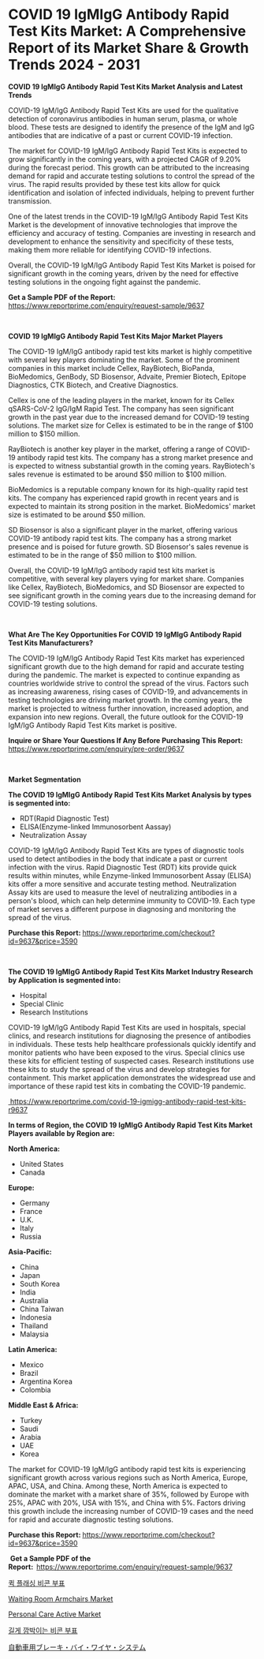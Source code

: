 <p><h1>COVID 19 IgMIgG Antibody Rapid Test Kits Market: A Comprehensive Report of its Market Share & Growth Trends 2024 - 2031</h1></p><p><strong>COVID 19 IgMIgG Antibody Rapid Test Kits Market Analysis and Latest Trends</strong></p>
<p><p>COVID-19 IgM/IgG Antibody Rapid Test Kits are used for the qualitative detection of coronavirus antibodies in human serum, plasma, or whole blood. These tests are designed to identify the presence of the IgM and IgG antibodies that are indicative of a past or current COVID-19 infection.</p><p>The market for COVID-19 IgM/IgG Antibody Rapid Test Kits is expected to grow significantly in the coming years, with a projected CAGR of 9.20% during the forecast period. This growth can be attributed to the increasing demand for rapid and accurate testing solutions to control the spread of the virus. The rapid results provided by these test kits allow for quick identification and isolation of infected individuals, helping to prevent further transmission.</p><p>One of the latest trends in the COVID-19 IgM/IgG Antibody Rapid Test Kits Market is the development of innovative technologies that improve the efficiency and accuracy of testing. Companies are investing in research and development to enhance the sensitivity and specificity of these tests, making them more reliable for identifying COVID-19 infections.</p><p>Overall, the COVID-19 IgM/IgG Antibody Rapid Test Kits Market is poised for significant growth in the coming years, driven by the need for effective testing solutions in the ongoing fight against the pandemic.</p></p>
<p><strong>Get a Sample PDF of the Report:&nbsp;</strong> <a href="https://www.reportprime.com/enquiry/request-sample/9637">https://www.reportprime.com/enquiry/request-sample/9637</a></p>
<p>&nbsp;</p>
<p><strong>COVID 19 IgMIgG Antibody Rapid Test Kits Major Market Players</strong></p>
<p><p>The COVID-19 IgM/IgG antibody rapid test kits market is highly competitive with several key players dominating the market. Some of the prominent companies in this market include Cellex, RayBiotech, BioPanda, BioMedomics, GenBody, SD Biosensor, Advaite, Premier Biotech, Epitope Diagnostics, CTK Biotech, and Creative Diagnostics.</p><p>Cellex is one of the leading players in the market, known for its Cellex qSARS-CoV-2 IgG/IgM Rapid Test. The company has seen significant growth in the past year due to the increased demand for COVID-19 testing solutions. The market size for Cellex is estimated to be in the range of $100 million to $150 million.</p><p>RayBiotech is another key player in the market, offering a range of COVID-19 antibody rapid test kits. The company has a strong market presence and is expected to witness substantial growth in the coming years. RayBiotech's sales revenue is estimated to be around $50 million to $100 million.</p><p>BioMedomics is a reputable company known for its high-quality rapid test kits. The company has experienced rapid growth in recent years and is expected to maintain its strong position in the market. BioMedomics' market size is estimated to be around $50 million.</p><p>SD Biosensor is also a significant player in the market, offering various COVID-19 antibody rapid test kits. The company has a strong market presence and is poised for future growth. SD Biosensor's sales revenue is estimated to be in the range of $50 million to $100 million.</p><p>Overall, the COVID-19 IgM/IgG antibody rapid test kits market is competitive, with several key players vying for market share. Companies like Cellex, RayBiotech, BioMedomics, and SD Biosensor are expected to see significant growth in the coming years due to the increasing demand for COVID-19 testing solutions.</p></p>
<p>&nbsp;</p>
<p><strong>What Are The Key Opportunities For COVID 19 IgMIgG Antibody Rapid Test Kits Manufacturers?</strong></p>
<p><p>The COVID-19 IgM/IgG Antibody Rapid Test Kits market has experienced significant growth due to the high demand for rapid and accurate testing during the pandemic. The market is expected to continue expanding as countries worldwide strive to control the spread of the virus. Factors such as increasing awareness, rising cases of COVID-19, and advancements in testing technologies are driving market growth. In the coming years, the market is projected to witness further innovation, increased adoption, and expansion into new regions. Overall, the future outlook for the COVID-19 IgM/IgG Antibody Rapid Test Kits market is positive.</p></p>
<p><strong>Inquire or Share Your Questions If Any Before Purchasing This Report:</strong> <a href="https://www.reportprime.com/enquiry/pre-order/9637">https://www.reportprime.com/enquiry/pre-order/9637</a></p>
<p>&nbsp;</p>
<p><strong>Market Segmentation</strong></p>
<p><strong>The COVID 19 IgMIgG Antibody Rapid Test Kits Market Analysis by types is segmented into:</strong></p>
<p><ul><li>RDT(Rapid Diagnostic Test)</li><li>ELISA(Enzyme-linked Immunosorbent Aassay)</li><li>Neutralization Assay</li></ul></p>
<p><p>COVID-19 IgM/IgG Antibody Rapid Test Kits are types of diagnostic tools used to detect antibodies in the body that indicate a past or current infection with the virus. Rapid Diagnostic Test (RDT) kits provide quick results within minutes, while Enzyme-linked Immunosorbent Assay (ELISA) kits offer a more sensitive and accurate testing method. Neutralization Assay kits are used to measure the level of neutralizing antibodies in a person's blood, which can help determine immunity to COVID-19. Each type of market serves a different purpose in diagnosing and monitoring the spread of the virus.</p></p>
<p><strong>Purchase this Report:&nbsp;</strong><a href="https://www.reportprime.com/checkout?id=9637&price=3590">https://www.reportprime.com/checkout?id=9637&price=3590</a></p>
<p>&nbsp;</p>
<p><strong>The COVID 19 IgMIgG Antibody Rapid Test Kits Market Industry Research by Application is segmented into:</strong></p>
<p><ul><li>Hospital</li><li>Special Clinic</li><li>Research Institutions</li></ul></p>
<p><p>COVID-19 IgM/IgG Antibody Rapid Test Kits are used in hospitals, special clinics, and research institutions for diagnosing the presence of antibodies in individuals. These tests help healthcare professionals quickly identify and monitor patients who have been exposed to the virus. Special clinics use these kits for efficient testing of suspected cases. Research institutions use these kits to study the spread of the virus and develop strategies for containment. This market application demonstrates the widespread use and importance of these rapid test kits in combating the COVID-19 pandemic.</p></p>
<p><a href="https://www.reportprime.com/covid-19-igmigg-antibody-rapid-test-kits-r9637">&nbsp;https://www.reportprime.com/covid-19-igmigg-antibody-rapid-test-kits-r9637</a></p>
<p><strong>In terms of Region, the COVID 19 IgMIgG Antibody Rapid Test Kits Market Players available by Region are:</strong></p>
<p>
    <p> <strong> North America: </strong>
        <ul>
            <li>United States</li>
            <li>Canada</li>
        </ul>
        </p> 
    <p> <strong> Europe: </strong>
        <ul>
            <li>Germany</li>
            <li>France</li>
            <li>U.K.</li>
            <li>Italy</li>
            <li>Russia</li>
        </ul>
        </p> 
    <p> <strong> Asia-Pacific: </strong>
        <ul>
            <li>China</li>
            <li>Japan</li>
            <li>South Korea</li>
            <li>India</li>
            <li>Australia</li>
            <li>China Taiwan</li>
            <li>Indonesia</li>
            <li>Thailand</li>
            <li>Malaysia</li>
        </ul>
        </p> 
    <p> <strong> Latin America: </strong>
        <ul>
            <li>Mexico</li>
            <li>Brazil</li>
            <li>Argentina Korea</li>
            <li>Colombia</li>
        </ul>
        </p> 
    <p> <strong> Middle East & Africa: </strong>
        <ul>
            <li>Turkey</li>
            <li>Saudi</li>
            <li>Arabia</li>
            <li>UAE</li>
            <li>Korea</li>
        </ul>
    </p>
    </p>
<p><p>The market for COVID-19 IgM/IgG antibody rapid test kits is experiencing significant growth across various regions such as North America, Europe, APAC, USA, and China. Among these, North America is expected to dominate the market with a market share of 35%, followed by Europe with 25%, APAC with 20%, USA with 15%, and China with 5%. Factors driving this growth include the increasing number of COVID-19 cases and the need for rapid and accurate diagnostic testing solutions.</p></p>
<p><strong>Purchase this Report: </strong><a href="https://www.reportprime.com/checkout?id=9637&price=3590">https://www.reportprime.com/checkout?id=9637&price=3590</a></p>
<p>&nbsp;<strong>Get a Sample PDF of the Report:&nbsp;&nbsp;</strong><a href="https://www.reportprime.com/enquiry/request-sample/9637">https://www.reportprime.com/enquiry/request-sample/9637</a></p>
<p><strong></strong></p>
<p><p><a href="https://github.com/njolsky1/Market-Research-Report-List-2/blob/main/3140867106279.md">퀵 플래싱 비콘 부표</a></p><p><a href="https://github.com/Sherrillcrooksxa8i18ucf2m/Market-Research-Report-List-4/blob/main/waiting-room-armchairs-market.md">Waiting Room Armchairs Market</a></p><p><a href="https://issuu.com/reportprime-2/docs/personal-care-active-market-size-20_6f6fd822add7fd">Personal Care Active Market</a></p><p><a href="https://github.com/rrmadityapu/Market-Research-Report-List-2/blob/main/2543172106278.md">길게 깜박이는 비콘 부표</a></p><p><a href="https://github.com/EstaSprer20231/Market-Research-Report-List-3/blob/main/120307385560.md">自動車用ブレーキ・バイ・ワイヤ・システム</a></p></p>
